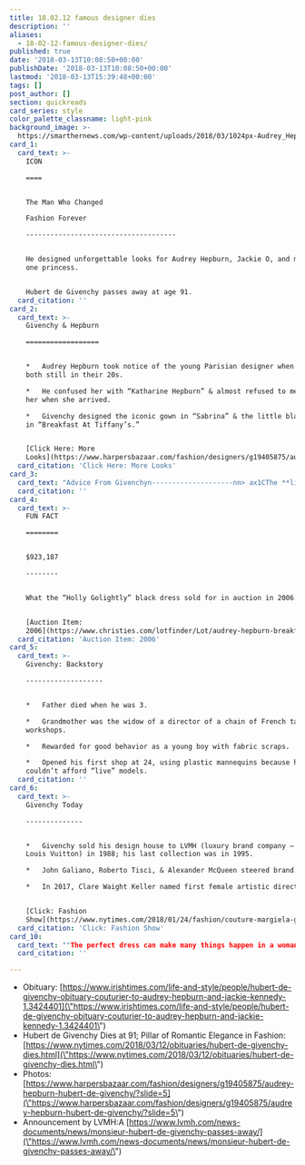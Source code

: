 ```yaml
---
title: 18.02.12 famous designer dies
description: ''
aliases:
  - 18-02-12-famous-designer-dies/
published: true
date: '2018-03-13T10:08:50+00:00'
publishDate: '2018-03-13T10:08:50+00:00'
lastmod: '2018-03-13T15:39:48+00:00'
tags: []
post_author: []
section: quickreads
card_series: style
color_palette_classname: light-pink
background_image: >-
  https://smarthernews.com/wp-content/uploads/2018/03/1024px-Audrey_Hepburn_Tiffanys.jpg
card_1:
  card_text: >-
    ICON

    ====


    The Man Who Changed  

    Fashion Forever

    -------------------------------------


    He designed unforgettable looks for Audrey Hepburn, Jackie O, and more than
    one princess.


    Hubert de Givenchy passes away at age 91.
  card_citation: ''
card_2:
  card_text: >-
    Givenchy & Hepburn

    ==================


    *   Audrey Hepburn took notice of the young Parisian designer when they were
    both still in their 20s.

    *   He confused her with “Katharine Hepburn” & almost refused to meet with
    her when she arrived.

    *   Givenchy designed the iconic gown in “Sabrina” & the little black dress
    in “Breakfast At Tiffany’s.”


    [Click Here: More
    Looks](https://www.harpersbazaar.com/fashion/designers/g19405875/audrey-hepburn-hubert-de-givenchy/?slide=2)
  card_citation: 'Click Here: More Looks'
card_3:
  card_text: "Advice From Givenchyn--------------------nn> ax1CThe **little black dress** is the hardest thing to realize because **you must keep it simple**.ax1Dn> n> Hubert de Givenchy"
  card_citation: ''
card_4:
  card_text: >-
    FUN FACT

    ========


    $923,187

    --------


    What the “Holly Golightly” black dress sold for in auction in 2006.


    [Auction Item:
    2006](https://www.christies.com/lotfinder/Lot/audrey-hepburn-breakfast-at-tiffanys-1961-4832498-details.aspx)
  card_citation: 'Auction Item: 2006'
card_5:
  card_text: >-
    Givenchy: Backstory

    -------------------


    *   Father died when he was 3.

    *   Grandmother was the widow of a director of a chain of French tapestry
    workshops.

    *   Rewarded for good behavior as a young boy with fabric scraps.

    *   Opened his first shop at 24, using plastic mannequins because he
    couldn’t afford “live” models.
  card_citation: ''
card_6:
  card_text: >-
    Givenchy Today

    --------------


    *   Givenchy sold his design house to LVMH (luxury brand company – includes
    Louis Vuitton) in 1988; his last collection was in 1995.

    *   John Galiano, Roberto Tisci, & Alexander McQueen steered brand.

    *   In 2017, Clare Waight Keller named first female artistic director.


    [Click: Fashion
    Show](https://www.nytimes.com/2018/01/24/fashion/couture-margiela-galliano-givenchy.html)
  card_citation: 'Click: Fashion Show'
card_10:
  card_text: ""The perfect dress can make many things happen in a womanax19s life. It can bring happiness. It is so nice to give happiness to your friends.ax1D Givenchynn[view sources](https://smarthernews.com/18-02-12-famous-designer-dies/)"
  card_citation: ''

---
```

*   Obituary: [https://www.irishtimes.com/life-and-style/people/hubert-de-givenchy-obituary-couturier-to-audrey-hepburn-and-jackie-kennedy-1.3424401](\"https://www.irishtimes.com/life-and-style/people/hubert-de-givenchy-obituary-couturier-to-audrey-hepburn-and-jackie-kennedy-1.3424401\")
*   Hubert de Givenchy Dies at 91; Pillar of Romantic Elegance in Fashion: [https://www.nytimes.com/2018/03/12/obituaries/hubert-de-givenchy-dies.html](\"https://www.nytimes.com/2018/03/12/obituaries/hubert-de-givenchy-dies.html\")
*   Photos: [https://www.harpersbazaar.com/fashion/designers/g19405875/audrey-hepburn-hubert-de-givenchy/?slide=5](\"https://www.harpersbazaar.com/fashion/designers/g19405875/audrey-hepburn-hubert-de-givenchy/?slide=5\")
*   Announcement by LVMH:A [https://www.lvmh.com/news-documents/news/monsieur-hubert-de-givenchy-passes-away/](\"https://www.lvmh.com/news-documents/news/monsieur-hubert-de-givenchy-passes-away/\")
